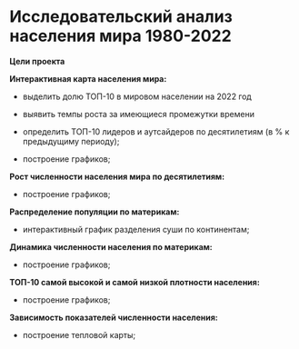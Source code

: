 # Исследовательский анализ населения мира 1980-2022

**Цели проекта** 

**Интерактивная карта населения мира:**

- выделить долю ТОП-10 в мировом населении на 2022 год

- выявить темпы роста за имеющиеся промежутки времени

- определить ТОП-10 лидеров и аутсайдеров по десятилетиям (в % к предыдущиму периоду);

- построение графиков;

**Рост численности населения мира по десятилетиям:**

- построение графиков;

**Распределение популяции по материкам:**

- интерактивный график разделения суши по континентам;

**Динамика численности населения по материкам:**

- построение графиков;

**ТОП-10 самой высокой и самой низкой плотности населения:**

- построение графиков;

**Зависимость показателей численности населения:**

- построение тепловой карты;
